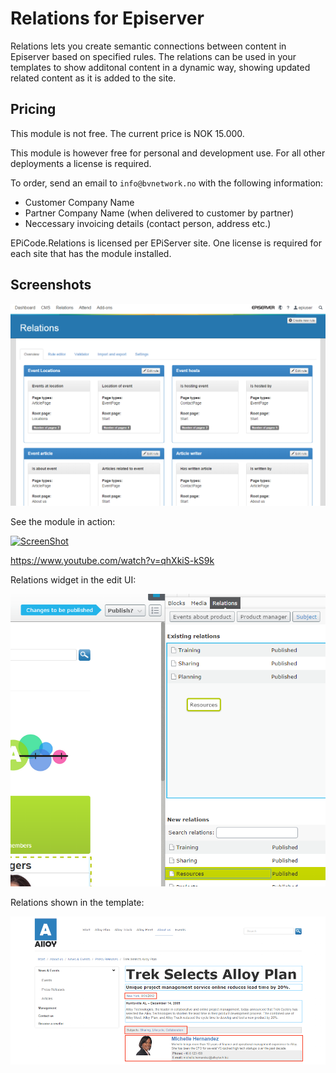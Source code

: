 # Relations for Episerver #
Relations lets you create semantic connections between content in Episerver based on specified rules. The relations can be used in your templates to show additonal content in a dynamic way, showing updated related content as it is added to the site.  

## Pricing ##
This module is not free. The current price is NOK 15.000. 

This module is however free for personal and development use. For all other deployments a license is required. 

To order, send an email to `info@bvnetwork.no` with the following information: 
	 	 
* Customer Company Name 
* Partner Company Name (when delivered to customer by partner) 
* Neccessary invoicing details (contact person, address etc.) 
	 	 
EPiCode.Relations is licensed per EPiServer site. One license is required for each site that has the module installed. 

## Screenshots ##
![Shows admin setup for relations](https://github.com/BVNetwork/Relations/blob/master/doc/screenshots/adminmode.png)

See the module in action:

[![ScreenShot](http://img.youtube.com/vi/qhXkiS-kS9k/0.jpg)](http://youtu.be/qhXkiS-kS9k)

https://www.youtube.com/watch?v=qhXkiS-kS9k

Relations widget in the edit UI:

![Shows admin setup for relations](https://github.com/BVNetwork/Relations/blob/master/doc/screenshots/editmode.png)

Relations shown in the template:

![Shows admin setup for relations](https://github.com/BVNetwork/Relations/blob/master/doc/screenshots/relations_template.png)

